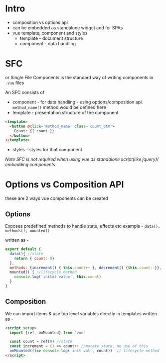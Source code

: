 # Intro
- composition vs options api
- can be embedded as standalone widget and for SPAs
- vue template, component and styles
  - template - document structure
  - component - data handling

# SFC
or Single File Components is the standard way of writing components in `.vue` files

An SFC consists of 
- component - for data handling - using options/composition api. `method_name()` method would be defined here
- template - presentation structure of the component
```html
<template>
  <button @click='method_name' class='count_btn'>
    Count: {{ count }}
  </button>
</template>
```
- styles - styles for that component

*Note SFC is not required when using vue as standalone script(like jquery)/ embedding components*

# Options vs Composition API
these are 2 ways vue components can be created
## Options
Exposes predefined methods to handle state, effects etc
example - `data(), methods(), mounted()`

written as - 
```js
export default {
  data(){ //state
    return { count: 0}
  },
  methods: {increment() { this.count++ }, decrement() {this.count--}},  // mutate state
  mounted() { //lifecycle method
    console.log('inital value', this.count)
  }
}
```

## Composition
We can import items & use top level variables directly in templates
written as - 
```html
<script setup>
  import {ref, onMounted} from 'vue'

  const count = ref(0) //state
  const increment = () => count++ //mutate state, no use of this
  onMounted(()=> console.log('init val', count))  // lifecycle method
</script>
```